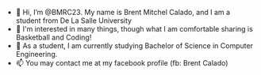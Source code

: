 - 👋 Hi, I’m @BMRC23. My name is Brent Mitchel Calado, and I am a student from De La Salle University
- 👀 I'm interested in many things, though what I am comfortable sharing is Basketball and Coding!
- 🌱 As a student, I am currently studying Bachelor of Science in Computer Engineering.
- 📫 You may contact me at my facebook profile (fb: Brent Calado)

<!---
BMRC23/BMRC23 is a ✨ special ✨ repository because its `README.md` (this file) appears on your GitHub profile.
You can click the Preview link to take a look at your changes.
--->
